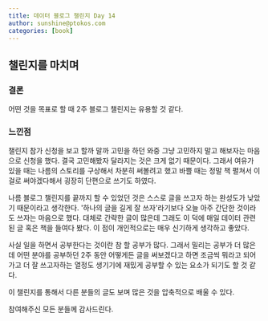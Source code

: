 ```yaml
---
title: 데이터 블로그 챌린지 Day 14
author: sunshine@ptokos.com
categories: [book]
---
```


## 챌린지를 마치며

### 결론
어떤 것을 목표로 할 때 2주 블로그 챌린지는 유용할 것 같다.  

### 느낀점
챌린지 참가 신청을 보고 할까 말까 고민을 하던 와중 그냥 고민하지 말고 해보자는 마음으로 신청을 했다. 
결국 고민해봤자 달라지는 것은 크게 없기 때문이다. 그래서 여유가 있을 때는 나름의 스토리를 구상해서 차분히 써볼려고 했고 바쁠 때는 정말 책 펼쳐서 이걸로 써야겠다해서 굉장히 단편으로 쓰기도 하였다.

나름 블로그 챌린지를 끝까지 할 수 있었던 것은 스스로 글을 쓰고자 하는 완성도가 낮았기 때문이라고 생각한다.
'하나의 글을 길게 잘 쓰자'라기보다 오늘 아주 간단한 것이라도 쓰자는 마음으로 했다. 
대체로 간략한 글이 많은데 그래도 이 덕에 매일 데이터 관련된 글 혹은 책을 들여다 봤다.
이 점이 개인적으로는 매우 신기하게 생각하고 좋았다.

사실 일을 하면서 공부한다는 것이란 참 할 공부가 많다. 그래서 밀리는 공부가 더 많은데 어떤 분야를 공부하던 2주 동안 어떻게든 글을 써보겠다고 하면 조금씩 뭐라고 되어가고 더 잘 쓰고자하는 열정도 생기기에 재밌게 공부할 수 있는 요소가 되기도 할 것 같다.

이 챌린지를 통해서 다른 분들의 글도 보며 많은 것을 압축적으로 배울 수 있다. 

참여해주신 모든 분들께 감사드린다.


